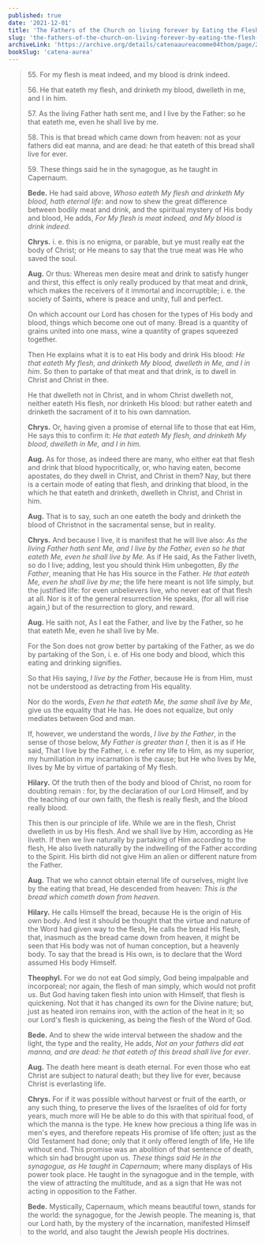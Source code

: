 ```yaml
---
published: true
date: '2021-12-01'
title: 'The Fathers of the Church on living forever by Eating the Flesh and Drinking the Blood of Jesus Christ'
slug: 'the-fathers-of-the-church-on-living-forever-by-eating-the-flesh-and-drinking-the-blood-of-jesus-christ'
archiveLink: 'https://archive.org/details/catenaaureacomme04thom/page/242?view=theater'
bookSlug: 'catena-aurea'
---
```


> 55\. For my flesh is meat indeed, and my blood is drink indeed.
>
> 56\. He that eateth my flesh, and drinketh my blood, dwelleth in me, and I in him.
>
> 57\. As the living Father hath sent me, and I live by the Father: so he that eateth me, even he shall live by me.
>
> 58\. This is that bread which came down from heaven: not as your fathers did eat manna, and are dead: he that eateth of this bread shall live for ever.
>
> 59\. These things said he in the synagogue, as he taught in Capernaum.
>
> **Bede.** He had said above, *Whoso eateth My flesh and drinketh My blood, hath eternal life*: and now to shew the great difference between bodily meat and drink, and the spiritual mystery of His body and blood, He adds, *For My flesh is meat indeed, and My blood is drink indeed.*
> 
> **Chrys.** i. e. this is no enigma, or parable, but ye must really eat the body of Christ; or He means to say that the true meat was He who saved the soul.
> 
> **Aug.** Or thus: Whereas men desire meat and drink to satisfy hunger and thirst, this effect is only really produced by that meat and drink, which makes the receivers of it immortal and incorruptible; i. e. the society of Saints, where is peace and unity, full and perfect.
> 
> On which account our Lord has chosen for the types of His body and blood, things which become one out of many. Bread is a quantity of grains united into one mass, wine a quantity of grapes squeezed together.
> 
> Then He explains what it is to eat His body and drink His blood: *He that eateth My flesh, and drinketh My blood, dwelleth in Me, and I in him*. So then to partake of that meat and that drink, is to dwell in Christ and Christ in thee.
> 
> He that dwelleth not in Christ, and in whom Christ dwelleth not, neither eateth His flesh, nor drinketh His blood: but rather eateth and drinketh the sacrament of it to his own damnation.
> 
> **Chrys.** Or, having given a promise of eternal life to those that eat Him, He says this to confirm it: *He that eateth My flesh, and drinketh My blood, dwelleth in Me, and I in him.*
> 
> **Aug.** As for those, as indeed there are many, who either eat that flesh and drink that blood hypocritically, or, who having eaten, become apostates, do they dwell in Christ, and Christ in them? Nay, but there is a certain mode of eating that flesh, and drinking that blood, in the which he that eateth and drinketh, dwelleth in Christ, and Christ in him.
> 
> **Aug.** That is to say, such an one eateth the body and drinketh the blood of Christnot in the sacramental sense, but in reality.
> 
> **Chrys.** And because I live, it is manifest that he will live also: *As the living Father hath sent Me, and I live by the Father, even so he that eateth Me, even he shall live by Me.* As if He said, As the Father liveth, so do I live; adding, lest you should think Him unbegotten, *By the Father*, meaning that He has His source in the Father. *He that eateth Me, even he shall live by me*; the life here meant is not life simply, but the justified life: for even unbelievers live, who never eat of that flesh at all. Nor is it of the general resurrection He speaks, (for all will rise again,) but of the resurrection to glory, and reward.
> 
> **Aug.** He saith not, As I eat the Father, and live by the Father, so he that eateth Me, even he shall live by Me.
> 
> For the Son does not grow better by partaking of the Father, as we do by partaking of the Son, i. e. of His one body and blood, which this eating and drinking signifies.
> 
> So that His saying, *I live by the Father*, because He is from Him, must not be understood as detracting from His equality.
> 
> Nor do the words, *Even he that eateth Me, the same shall live by Me*, give us the equality that He has. He does not equalize, but only mediates between God and man.
> 
> If, however, we understand the words, *I live by the Father*, in the sense of those below, *My Father is greater than I*, then it is as if He said, That I live by the Father, i. e. refer my life to Him, as my superior, my humiliation in my incarnation is the cause; but He who lives by Me, lives by Me by virtue of partaking of My flesh.
> 
> **Hilary.** Of the truth then of the body and blood of Christ, no room for doubting remain : for, by the declaration of our Lord Himself, and by the teaching of our own faith, the flesh is really flesh, and the blood really blood.
> 
> This then is our principle of life. While we are in the flesh, Christ dwelleth in us by His flesh. And we shall live by Him, according as He liveth. If then we live naturally by partaking of Him according to the flesh, He also liveth naturally by the indwelling of the Father according to the Spirit. His birth did not give Him an alien or different nature from the Father.
> 
> **Aug.** That we who cannot obtain eternal life of ourselves, might live by the eating that bread, He descended from heaven: *This is the bread which cometh down from heaven*.
> 
> **Hilary.** He calls Himself the bread, because He is the origin of His own body. And lest it should be thought that the virtue and nature of the Word had given way to the flesh, He calls the bread His flesh, that, inasmuch as the bread came down from heaven, it might be seen that His body was not of human conception, but a heavenly body. To say that the bread is His own, is to declare that the Word assumed His body Himself.
> 
> **Theophyl.** For we do not eat God simply, God being impalpable and incorporeal; nor again, the flesh of man simply, which would not profit us. But God having taken flesh into union with Himself, that flesh is quickening. Not that it has changed its own for the Divine nature; but, just as heated iron remains iron, with the action of the heat in it; so our Lord's flesh is quickening, as being the flesh of the Word of God.
> 
> **Bede.** And to shew the wide interval between the shadow and the light, the type and the reality, He adds, *Not an your fathers did eat manna, and are dead: he that eateth of this bread shall live for ever*.
> 
> **Aug.** The death here meant is death eternal. For even those who eat Christ are subject to natural death; but they live for ever, because Christ is everlasting life.
> 
> **Chrys.** For if it was possible without harvest or fruit of the earth, or any such thing, to preserve the lives of the Israelites of old for forty years, much more will He be able to do this with that spiritual food, of which the manna is the type. He knew how precious a thing life was in men's eyes, and therefore repeats His promise of life often; just as the Old Testament had done; only that it only offered length of life, He life without end. This promise was an abolition of that sentence of death, which sin had brought upon us. *These things said He in the synagogue, as He taught in Capernaum*; where many displays of His power took place. He taught in the synagogue and in the temple, with the view of attracting the multitude, and as a sign that He was not acting in opposition to the Father.
> 
> **Bede.** Mystically, Capernaum, which means beautiful town, stands for the world: the synagogue, for the Jewish people. The meaning is, that our Lord hath, by the mystery of the incarnation, manifested Himself to the world, and also taught the Jewish people His doctrines.